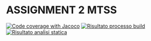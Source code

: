  # ASSIGNMENT 2 MTSS #
 [![Code coverage with Jacoco](https://github.com/m4hd1-exe/assignment2-mtss/actions/workflows/codecoverage.yml/badge.svg)](https://github.com/m4hd1-exe/assignment2-mtss/actions/workflows/codecoverage.yml)
 [![Risultato processo build](https://github.com/m4hd1-exe/assignment2-mtss/actions/workflows/maven.yml/badge.svg)](https://github.com/m4hd1-exe/assignment2-mtss/actions/workflows/maven.yml)
 [![Risultato analisi statica](https://github.com/m4hd1-exe/assignment2-mtss/actions/workflows/checkstyle.yml/badge.svg)](https://github.com/m4hd1-exe/assignment2-mtss/actions/workflows/checkstyle.yml)